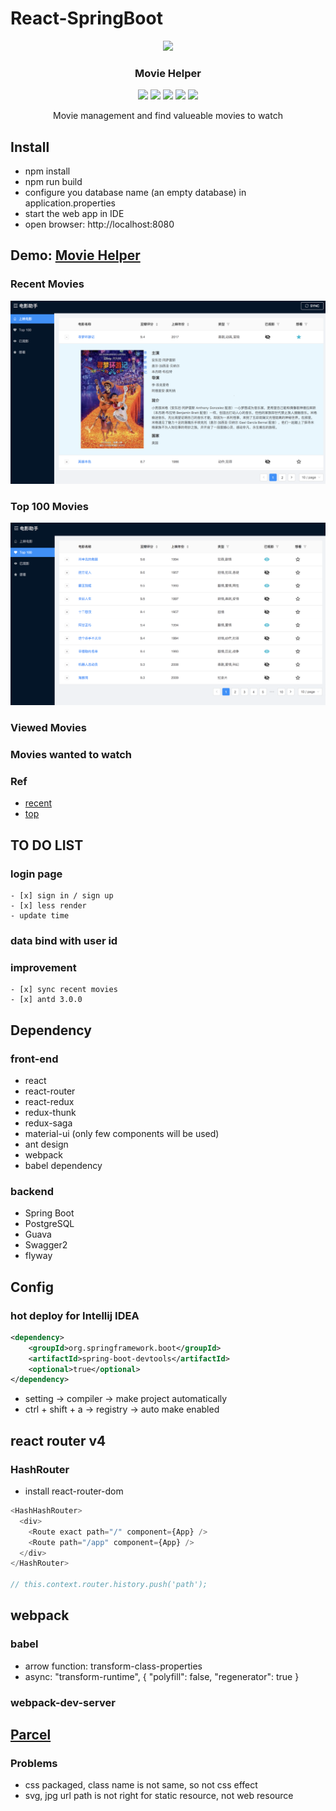# React-SpringBoot

<p align="center">
    <a href="http://movie.zzhpro.com">
        <img src="./src/main/resources/static/favicon.ico" width="152">
    </a>
    <h3 align="center">Movie Helper</h3>
    <p align="center">
        <a href="https://github.com/zzh1991/React-SpringBoot/blob/master/LICENSE"><img src="https://img.shields.io/github/license/zzh1991/React-SpringBoot.svg"></a>
        <a href="#"><img src="https://img.shields.io/github/languages/top/zzh1991/React-SpringBoot.svg"></a>
        <a href="#"><img src="https://img.shields.io/github/languages/count/zzh1991/React-SpringBoot.svg"></a>
        <a href="#"><img src="https://img.shields.io/github/search/zzh1991/React-SpringBoot/goto.svg"></a>
        <a href="https://github.com/zzh1991/React-SpringBoot/blob/master/.travis.yml"><img src="https://img.shields.io/travis/zzh1991/React-SpringBoot/master.svg"></a>
    </p>
    <p align="center">
        Movie management and find valueable movies to watch<br>
    </p>
</p>

## Install
- npm install
- npm run build
- configure you database name (an empty database) in application.properties
- start the web app in IDE
- open browser: http://localhost:8080

## Demo: [Movie Helper](http://movie.zzhpro.com)
### Recent Movies
![Recent](./pictures/recent-movie-antd3.png)
### Top 100 Movies
![Top](./pictures/top-movie-antd3.png)
### Viewed Movies

### Movies wanted to watch

### Ref
- [recent](https://movie.douban.com/)
- [top](https://movie.douban.com/top250?start=0&filter=)

## TO DO LIST
### login page
    - [x] sign in / sign up
    - [x] less render
    - update time
### data bind with user id

### improvement
    - [x] sync recent movies
    - [x] antd 3.0.0

## Dependency
### front-end
- react
- react-router
- react-redux
- redux-thunk
- redux-saga
- material-ui (only few components will be used)
- ant design
- webpack
- babel dependency

### backend
- Spring Boot
- PostgreSQL
- Guava
- Swagger2
- flyway

## Config
### hot deploy for Intellij IDEA
```xml
<dependency>
    <groupId>org.springframework.boot</groupId>
    <artifactId>spring-boot-devtools</artifactId>
    <optional>true</optional>
</dependency>
```
- setting -> compiler -> make project automatically
- ctrl + shift + a -> registry -> auto make enabled

## react router v4
### HashRouter
- install react-router-dom
```javascript
<HashHashRouter>
  <div>
    <Route exact path="/" component={App} />
    <Route path="/app" component={App} />
  </div>
</HashRouter>

// this.context.router.history.push('path');
```

## webpack
### babel
- arrow function: transform-class-properties
- async: "transform-runtime", { "polyfill": false, "regenerator": true }

### webpack-dev-server

## [Parcel](https://parceljs.org/)
### Problems
- css packaged, class name is not same, so not css effect
- svg, jpg url path is not right for static resource, not web resource
